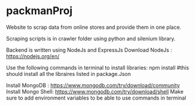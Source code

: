 # packmanProj

Website to scrap data from online stores and provide them in one place.

Scraping scripts is in crawler folder using python and silenium library.

Backend is written using NodeJs and ExpressJs
Download NodeJs : https://nodejs.org/en/

Use the following commands in terminal to install libraries:
npm install #this should install all the libraires listed in package.Json


Install MongoDB :
https://www.mongodb.com/try/download/community
Install Mongo Shell:
https://www.mongodb.com/try/download/shell
Make sure to add environment variables to be able to use commands in terminal
